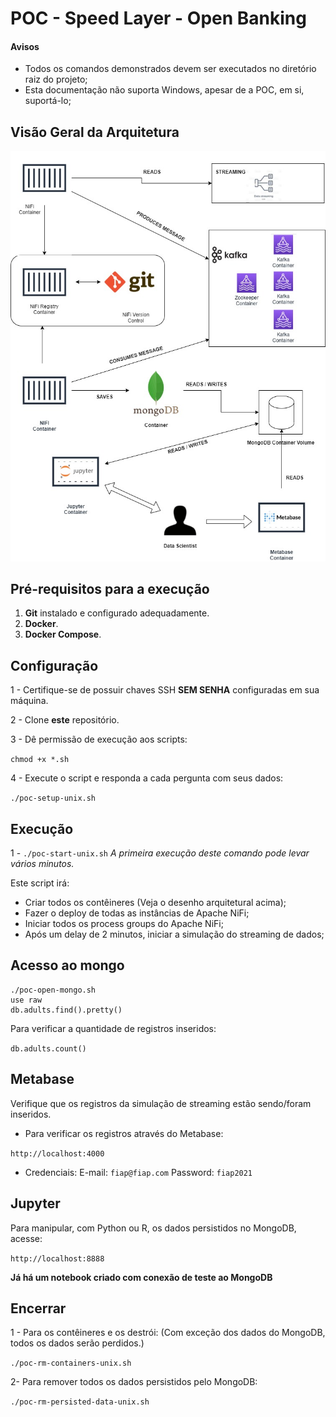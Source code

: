 # POC - Speed Layer - Open Banking

#### Avisos
- Todos os comandos demonstrados devem ser executados no diretório raiz do projeto;
- Esta documentação não suporta Windows, apesar de a POC, em si, suportá-lo;


## Visão Geral da Arquitetura

![Arquitetura - Visão Geral](SpeedLayer.jpg)

## Pré-requisitos para a execução

 1. **Git** instalado e configurado adequadamente.
 2. **Docker**.
 3. **Docker Compose**.

## Configuração

1 -  Certifique-se de possuir chaves SSH **SEM SENHA** configuradas em sua máquina.
 
2 - Clone **este** repositório.

3 - Dê permissão de execução aos scripts:

`chmod +x *.sh`

4 - Execute o script e responda a cada pergunta com seus dados:

`./poc-setup-unix.sh`

## Execução
1 - `./poc-start-unix.sh`
*A primeira execução deste comando pode levar vários minutos.*

Este script irá:
- Criar todos os contêineres (Veja o desenho arquitetural acima);
- Fazer o deploy de todas as instâncias de Apache NiFi;
- Iniciar todos os process groups do Apache NiFi;
- Após um delay de 2 minutos, iniciar a simulação do streaming de dados;
 
## Acesso ao mongo
    ./poc-open-mongo.sh
    use raw
    db.adults.find().pretty()

Para verificar a quantidade de registros inseridos:

`db.adults.count()`

## Metabase
Verifique que os registros da simulação de streaming estão sendo/foram inseridos.

- Para verificar os registros através do Metabase:

`http://localhost:4000`

- Credenciais:
E-mail: `fiap@fiap.com`
Password: `fiap2021`

## Jupyter
Para manipular, com Python ou R, os dados persistidos no MongoDB, acesse:

`http://localhost:8888`

**Já há um notebook criado com conexão de teste ao MongoDB**

## Encerrar
1 - Para os contêineres e os destrói: (Com exceção dos dados do MongoDB, todos os dados serão perdidos.)

`./poc-rm-containers-unix.sh`

2- Para remover todos os dados persistidos pelo MongoDB:

`./poc-rm-persisted-data-unix.sh`

